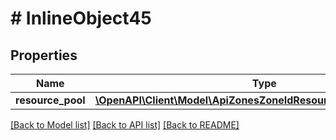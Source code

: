 # # InlineObject45

## Properties

Name | Type | Description | Notes
------------ | ------------- | ------------- | -------------
**resource_pool** | [**\OpenAPI\Client\Model\ApiZonesZoneIdResourcePoolsResourcePool**](ApiZonesZoneIdResourcePoolsResourcePool.md) |  |

[[Back to Model list]](../../README.md#models) [[Back to API list]](../../README.md#endpoints) [[Back to README]](../../README.md)
